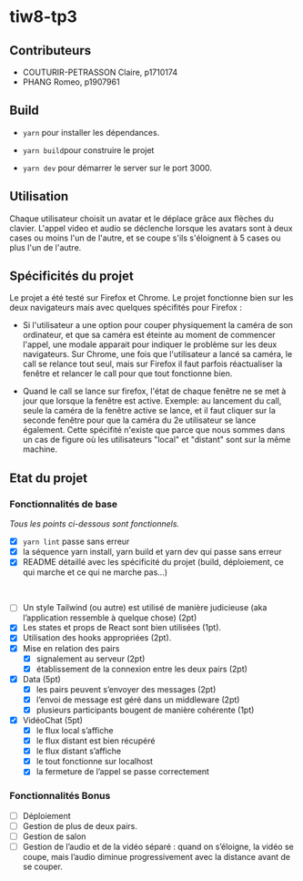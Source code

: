 # tiw8-tp3

## Contributeurs

- COUTURIR-PETRASSON Claire, p1710174
- PHANG Romeo, p1907961

## Build

- `yarn` pour installer les dépendances.

- `yarn build`pour construire le projet

- `yarn dev` pour démarrer le server sur le port 3000.

## Utilisation

Chaque utilisateur choisit un avatar et le déplace grâce aux flèches du clavier.
L'appel video et audio se déclenche lorsque les avatars sont à deux cases ou moins l'un de l'autre, et se coupe s'ils s'éloignent à 5 cases ou plus l'un de l'autre.

## Spécificités du projet

Le projet a été testé sur Firefox et Chrome. Le projet fonctionne bien sur les deux navigateurs mais avec quelques spécifités pour Firefox :

- Si l'utilisateur a une option pour couper physiquement la caméra de son ordinateur, et que sa caméra est éteinte au moment de commencer l'appel, une modale apparait pour indiquer le problème sur les deux navigateurs. Sur Chrome, une fois que l'utilisateur a lancé sa caméra, le call se relance tout seul, mais sur Firefox il faut parfois réactualiser la fenêtre et relancer le call pour que tout fonctionne bien.

- Quand le call se lance sur firefox, l'état de chaque fenêtre ne se met à jour que lorsque la fenêtre est active. Exemple: au lancement du call, seule la caméra de la fenêtre active se lance, et il faut cliquer sur la seconde fenêtre pour que la caméra du 2e utilisateur se lance également. Cette spécifité n'existe que parce que nous sommes dans un cas de figure où les utilisateurs "local" et "distant" sont sur la même machine.

## Etat du projet

### Fonctionnalités de base

*Tous les points ci-dessous sont fonctionnels.*

- [X] `yarn lint` passe sans erreur
- [X] la séquence yarn install, yarn build et yarn dev qui passe sans erreur
- [X] README détaillé avec les spécificité du projet (build, déploiement, ce qui marche et ce qui ne marche pas…)
</br>

- [ ] Un style Tailwind (ou autre) est utilisé de manière judicieuse (aka l’application ressemble à quelque chose) (2pt)
- [X] Les states et props de React sont bien utilisées (1pt).
- [X] Utilisation des hooks appropriées (2pt).
- [X] Mise en relation des pairs
  - [X] signalement au serveur (2pt)
  - [X] établissement de la connexion entre les deux pairs (2pt)
- [X] Data (5pt)
  - [X] les pairs peuvent s’envoyer des messages (2pt)
  - [X] l’envoi de message est géré dans un middleware (2pt)
  - [X] plusieurs participants bougent de manière cohérente (1pt)
- [X] VidéoChat (5pt)
  - [X] le flux local s’affiche
  - [X] le flux distant est bien récupéré
  - [X] le flux distant s’affiche
  - [X] le tout fonctionne sur localhost
  - [X] la fermeture de l’appel se passe correctement

### Fonctionnalités Bonus

- [ ] Déploiement
- [ ] Gestion de plus de deux pairs.
- [ ] Gestion de salon
- [ ] Gestion de l’audio et de la vidéo séparé : quand on s’éloigne, la vidéo se coupe, mais l’audio diminue progressivement avec la distance avant de se couper.
